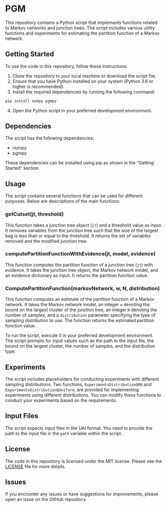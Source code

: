 # PGM

This repository contains a Python script that implements functions related to Markov networks and junction trees. The script includes various utility functions and experiments for estimating the partition function of a Markov network.

## Getting Started

To use the code in this repository, follow these instructions:

1. Clone the repository to your local machine or download the script file.
2. Ensure that you have Python installed on your system (Python 3.6 or higher is recommended).
3. Install the required dependencies by running the following command:

```bash
pip install numpy pgmpy
```

4. Open the Python script in your preferred development environment.

## Dependencies

The script has the following dependencies:

- numpy
- pgmpy

These dependencies can be installed using pip as shown in the "Getting Started" section.

## Usage

The script contains several functions that can be used for different purposes. Below are descriptions of the main functions:

### getCutset(jt, threshold)

This function takes a junction tree object (`jt`) and a threshold value as input. It removes variables from the junction tree such that the size of the largest bag is less than or equal to the threshold. It returns the set of variables removed and the modified junction tree.

### computePartitionFunctionWithEvidence(jt, model, evidence)

This function computes the partition function of a junction tree (`jt`) with evidence. It takes the junction tree object, the Markov network model, and an evidence dictionary as input. It returns the partition function value.

### ComputePartitionFunction(markovNetwork, w, N, distribution)

This function computes an estimate of the partition function of a Markov network. It takes the Markov network model, an integer `w` denoting the bound on the largest cluster of the junction tree, an integer `N` denoting the number of samples, and a `distribution` parameter specifying the type of sampling distribution to use. The function returns the estimated partition function value.

To run the script, execute it in your preferred development environment. The script prompts for input values such as the path to the input file, the bound on the largest cluster, the number of samples, and the distribution type.

## Experiments

The script includes placeholders for conducting experiments with different sampling distributions. Two functions, `ExperimentsDistributionQRB` and `ExperimentsDistributionQUniform`, are provided for implementing experiments using different distributions. You can modify these functions to conduct your experiments based on the requirements.

## Input Files

The script expects input files in the UAI format. You need to provide the path to the input file in the `path` variable within the script.

## License

The code in this repository is licensed under the MIT license. Please see the [LICENSE](LICENSE) file for more details.

## Issues

If you encounter any issues or have suggestions for improvements, please open an issue on the GitHub repository.

